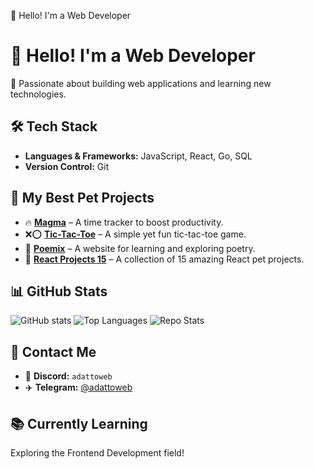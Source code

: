 👋 Hello! I'm a Web Developer
# 👋 Hello! I'm a Web Developer

🚀 Passionate about building web applications and learning new technologies.

## 🛠 Tech Stack

- **Languages & Frameworks:** JavaScript, React, Go, SQL
- **Version Control:** Git

## 🌟 My Best Pet Projects

- 🔥 **[Magma](https://github.com/adattoweb/magma)** – A time tracker to boost productivity.
- ❌⭕ **[Tic-Tac-Toe](https://github.com/adattoweb/tic-tac-toe)** – A simple yet fun tic-tac-toe game.
- 📖 **[Poemix](https://github.com/adattoweb/poemix)** – A website for learning and exploring poetry.
- 🎨 **[React Projects 15](https://github.com/adattoweb/react-projects-15)** – A collection of 15 amazing React pet projects.

## 📊 GitHub Stats

![GitHub stats](https://github-readme-stats.vercel.app/api?username=adattoweb&show_icons=true&theme=dark)
![Top Languages](https://github-readme-stats.vercel.app/api/top-langs/?username=adattoweb&layout=compact&theme=dark)
![Repo Stats](https://github-profile-summary-cards.vercel.app/api/cards/repos-per-language?username=adattoweb&theme=dark)


## 🤝 Contact Me

- 💬 **Discord:** `adattoweb`
- ✈️ **Telegram:** [@adattoweb](https://t.me/adattoweb)

## 📚 Currently Learning

Exploring the Frontend Development field!

<!--
**adattoweb/adattoweb** is a ✨ _special_ ✨ repository because its `README.md` (this file) appears on your GitHub profile.

Here are some ideas to get you started:

- 🔭 I’m currently working on ...
- 🌱 I’m currently learning ...
- 👯 I’m looking to collaborate on ...
- 🤔 I’m looking for help with ...
- 💬 Ask me about ...
- 📫 How to reach me: ...
- 😄 Pronouns: ...
- ⚡ Fun fact: ...
-->
